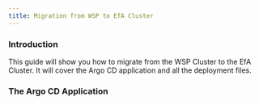 ```yaml
---
title: Migration from WSP to EfA Cluster
---
```


### Introduction

This guide will show you how to migrate from the WSP Cluster to the EfA Cluster. It will cover the Argo CD application and all the deployment files.

### The Argo CD Application

